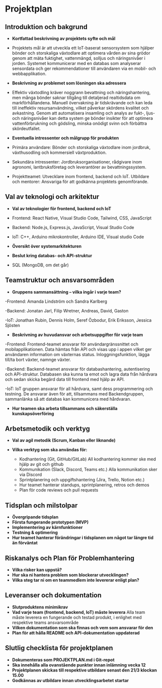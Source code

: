 # Projektplan

## Introduktion och bakgrund
- **Kortfattad beskrivning av projektets syfte och mål**
- Projektets mål är att utveckla ett IoT-baserat sensorsystem som hjälper bönder och storskaliga växtodlare att optimera vården av sina grödor genom att mäta fuktighet, vattenmängd, solljus och näringsnivåer i jorden. 
Systemet kommunicerar med en databas som analyserar sensordata och ger rekommendationer till användaren via en mobil- och webbapplikation.

- **Beskrivning av problemet som lösningen ska adressera**
- Effektiv växtodling kräver noggrann bevattning och näringshantering, men många bönder saknar tillgång till detaljerad realtidsdata om markförhållandena. 
Manuell övervakning är tidskrävande och kan leda till ineffektiv resursanvändning, vilket påverkar skördens kvalitet och avkastning. Genom att automatisera insamling och analys av fukt-, ljus- och näringsnivåer kan detta system ge bönder insikter för att optimera vattenförbrukning och gödsling, minska onödigt svinn och förbättra skördeutfallet.

- **Eventuella intressenter och målgrupp för produkten**
- Primära användare: Bönder och storskaliga växtodlare inom jordbruk, växthusodling och kommersiell växtproduktion.
- Sekundära intressenter: Jordbruksorganisationer, rådgivare inom agronomi, lantbruksföretag och leverantörer av bevattningssystem.
- Projektteamet: Utvecklare inom frontend, backend och IoT.
Utbildare och mentorer: Ansvariga för att godkänna projektets genomförande.


## Val av teknologi och arkitektur
- **Val av teknologier för frontend, backend och IoT**
- Frontend: React Native, Visual Studio Code, Tailwind, CSS, JavaScript

- Backend: Node.js, Express.js, JavaScript, Visual Studio Code

- IoT: C++, Arduino mikrokontroller, Arduino IDE, Visual studio Code

- **Översikt över systemarkitekturen**

- **Beslut kring databas- och API-struktur**
 - SQL (MongoDB, om det går)

## Teamstruktur och ansvarsområden
- **Gruppens sammansättning – vilka ingår i varje team?**

-Frontend: Amanda Lindström och Sandra Karlberg

-Backend: Jonatan Jarl, Filip Wretner, Andreas, David, Gaston

-IoT: Jonathan Rubin, Dennis Holm, Seref Özbodur, Erik Eriksson, Jessica Sjösten

- **Beskrivning av huvudansvar och arbetsuppgifter för varje team**

-Frontend: Frontend-teamet ansvarar för användargränssnittet och mobilapplikationen. Data hämtas från API och visas upp i appen vilket ger användaren information om växternas status. Inloggningsfunktion, lägga till/ta bort växter, namnge växter.

-Backend: Backend-teamet ansvarar för databashantering, autentisering och API-struktur. Databasen ska kunna ta emot och lagra data från hårdvara och sedan skicka begärd data till frontend med hjälp av API. 

-IoT: IoT gruppen ansvarar för all hårdvara, samt dess programmering och testning. De ansvarar även för att, tillsammans med Backendgruppen, sammanlänka så att databas kan kommunicera med hårdvaran.

- **Hur teamen ska arbeta tillsammans och säkerställa kunskapsöverföring**

## Arbetsmetodik och verktyg
- **Val av agil metodik (Scrum, Kanban eller liknande)**

- **Vilka verktyg som ska användas för:**
  - Kodhantering (Git, GitHub/GitLab)
All kodhantering kommer ske med hjälp av git och github
  - Kommunikation (Slack, Discord, Teams etc.)
Alla kommunikation sker via Discord
  - Sprintplanering och uppgiftshantering (Jira, Trello, Notion etc.)
  - Hur teamet hanterar standups, sprintplanering, retros och demos
  - Plan för code reviews och pull requests

## Tidsplan och milstolpar
- **Övergripande tidsplan**
- **Första fungerande prototypen (MVP)**
- **Implementering av kärnfunktioner**
- **Testning & optimering**
- **Hur teamet hanterar förändringar i tidsplanen om något tar längre tid än förväntat**

## Riskanalys och Plan för Problemhantering
- **Vilka risker kan uppstå?**
- **Hur ska ni hantera problem som blockerar utvecklingen?**
- **Vilka steg tar ni om en teammedlem inte levererar enligt plan?**

## Leveranser och dokumentation
- **Slutproduktens minimikrav**
- **Vad varje team (frontend, backend, IoT) måste leverera**
Alla team måste leverera en fungerande och testad produkt, i enlighet med respektive teams ansvarsområde
- **Vilken dokumentation som ska finnas och vem som ansvarar för den**
- **Plan för att hålla README och API-dokumentation uppdaterad**

## Slutlig checklista för projektplanen
- **Dokumenteras som PROJEKTPLAN.md i Git-repot**
- **Ska innehålla alla ovanstående punkter innan inlämning vecka 12**
- **Projektplanen skickas till respektive utbildare senast den 21/3 klockan 15.00**
- **Godkännas av utbildare innan utvecklingsarbetet startar**
